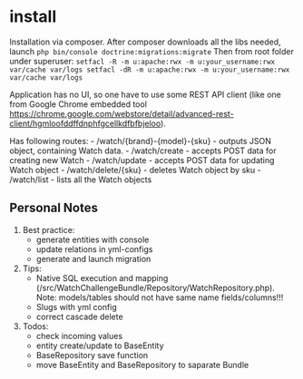 install
=================

Installation via composer.
After composer downloads all the libs needed, launch
`php bin/console doctrine:migrations:migrate`
Then from root folder under superuser: 
`setfacl -R -m u:apache:rwx -m u:your_username:rwx var/cache var/logs
setfacl -dR -m u:apache:rwx -m u:your_username:rwx var/cache var/logs`

Application has no UI, so one have to use some REST API client (like one from Google Chrome embedded tool https://chrome.google.com/webstore/detail/advanced-rest-client/hgmloofddffdnphfgcellkdfbfbjeloo). 

Has following routes:
    - /watch/{brand}-{model}-{sku}   - outputs JSON object, containing Watch data.
    - /watch/create                  - accepts POST data for creating new Watch
    - /watch/update                  - accepts POST data for updating Watch object
    - /watch/delete/{sku}            - deletes Watch object by sku
    - /watch/list                    - lists all the Watch objects

Personal Notes
----------------

1. Best practice: 
    - generate entities with console
    - update relations in yml-configs
    - generate and launch migration
2. Tips:
    - Native SQL execution and mapping (/src/WatchChallengeBundle/Repository/WatchRepository.php). 
        Note: models/tables should not have same name fields/columns!!!
    - Slugs with yml config
    - correct cascade delete 
3. Todos:
    - check incoming values
    - entity create/update to BaseEntity
    - BaseRepository save function
    - move BaseEntity and BaseRepository to saparate Bundle

